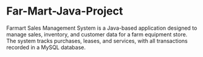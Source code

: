 # Far-Mart-Java-Project
Farmart Sales Management System is a Java-based application designed to manage sales, inventory, and customer data for a farm equipment store. The system tracks purchases, leases, and services, with all transactions recorded in a MySQL database.

